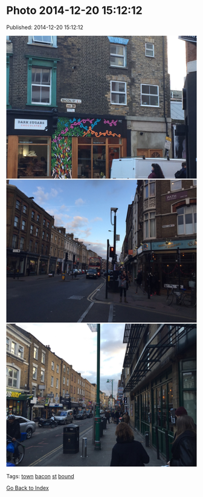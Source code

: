 
# Photo 2014-12-20 15:12:12

Published: 2014-12-20 15:12:12

![](105691058822-0.jpg)
![](105691058822-1.jpg)
![](105691058822-2.jpg)

Tags: [town](tag-town.md) [bacon](tag-bacon.md) [st](tag-st.md) [bound](tag-bound.md)

[Go Back to Index](index.md)
